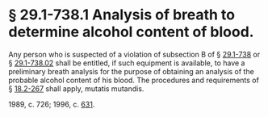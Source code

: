 # § 29.1-738.1 Analysis of breath to determine alcohol content of blood.

<p>Any person who is suspected of a violation of subsection B of § <a href='http://law.lis.virginia.gov/vacode/29.1-738/'>29.1-738</a> or § <a href='http://law.lis.virginia.gov/vacode/29.1-738.02/'>29.1-738.02</a> shall be entitled, if such equipment is available, to have a preliminary breath analysis for the purpose of obtaining an analysis of the probable alcohol content of his blood. The procedures and requirements of § <a href='http://law.lis.virginia.gov/vacode/18.2-267/'>18.2-267</a> shall apply, mutatis mutandis.</p><p>1989, c. 726; 1996, c. <a href='http://lis.virginia.gov/cgi-bin/legp604.exe?961+ful+CHAP0631'>631</a>.</p>